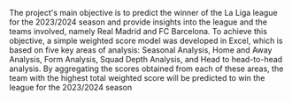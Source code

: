 The project's main objective is to predict the winner of the La Liga league for the 2023/2024 season and provide insights into the league and the teams involved, namely Real Madrid and FC Barcelona. To achieve this objective, a simple weighted score model was developed in Excel, which is based on five key areas of analysis: Seasonal Analysis, Home and Away Analysis, Form Analysis, Squad Depth Analysis, and Head to head-to-head analysis. By aggregating the scores obtained from each of these areas, the team with the highest total weighted score will be predicted to win the league for the 2023/2024 season

